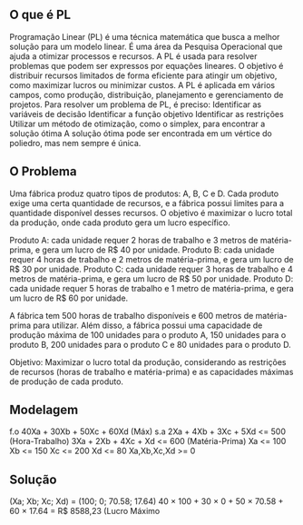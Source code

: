 ## O que é PL ##
Programação Linear (PL) é uma técnica matemática que busca a melhor solução para um modelo linear. É uma área da Pesquisa Operacional que ajuda a otimizar processos e recursos. 
A PL é usada para resolver problemas que podem ser expressos por equações lineares. O objetivo é distribuir recursos limitados de forma eficiente para atingir um objetivo, como maximizar lucros ou minimizar custos. 
A PL é aplicada em vários campos, como produção, distribuição, planejamento e gerenciamento de projetos. 
Para resolver um problema de PL, é preciso: 
Identificar as variáveis de decisão
Identificar a função objetivo
Identificar as restrições
Utilizar um método de otimização, como o simplex, para encontrar a solução ótima
A solução ótima pode ser encontrada em um vértice do poliedro, mas nem sempre é única. 

## O Problema ##
Uma fábrica produz quatro tipos de produtos: A, B, C e D. Cada produto exige uma certa quantidade de recursos, e a fábrica possui limites para a quantidade disponível desses recursos. O objetivo é maximizar o lucro total da produção, onde cada produto gera um lucro específico.

Produto A: cada unidade requer 2 horas de trabalho e 3 metros de matéria-prima, e gera um lucro de R$ 40 por unidade.
Produto B: cada unidade requer 4 horas de trabalho e 2 metros de matéria-prima, e gera um lucro de R$ 30 por unidade.
Produto C: cada unidade requer 3 horas de trabalho e 4 metros de matéria-prima, e gera um lucro de R$ 50 por unidade.
Produto D: cada unidade requer 5 horas de trabalho e 1 metro de matéria-prima, e gera um lucro de R$ 60 por unidade.

A fábrica tem 500 horas de trabalho disponíveis e 600 metros de matéria-prima para utilizar. Além disso, a fábrica possui uma capacidade de produção máxima de 100 unidades para o produto A, 150 unidades para o produto B, 200 unidades para o produto C e 80 unidades para o produto D.

Objetivo: Maximizar o lucro total da produção, considerando as restrições de recursos (horas de trabalho e matéria-prima) e as capacidades máximas de produção de cada produto.

## Modelagem ##
f.o 40Xa + 30Xb + 50Xc + 60Xd (Máx)
s.a
2Xa + 4Xb + 3Xc + 5Xd <= 500 (Hora-Trabalho)
3Xa + 2Xb + 4Xc + Xd <= 600 (Matéria-Prima)
Xa <= 100
Xb <= 150
Xc <= 200
Xd <= 80
Xa,Xb,Xc,Xd >= 0


## Solução ##
(Xa; Xb; Xc; Xd) = (100; 0; 70.58; 17.64)
40 × 100 + 30 × 0 + 50 × 70.58 + 60 × 17.64 = R$ 8588,23 (Lucro Máximo 


